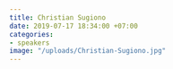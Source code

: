 ```yaml
---
title: Christian Sugiono
date: 2019-07-17 18:34:00 +07:00
categories:
- speakers
image: "/uploads/Christian-Sugiono.jpg"
---
```


